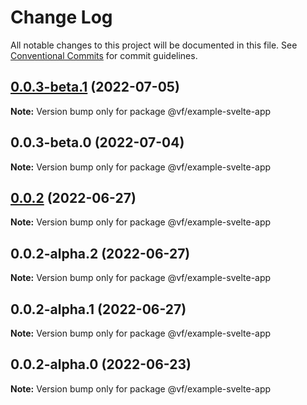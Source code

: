# Change Log

All notable changes to this project will be documented in this file.
See [Conventional Commits](https://conventionalcommits.org) for commit guidelines.

## [0.0.3-beta.1](https://vfuk-digital.visualstudio.com/Digital/_git/lib-web-federation-utils/compare/@vf/example-svelte-app@0.0.2...@vf/example-svelte-app@0.0.3-beta.1) (2022-07-05)

**Note:** Version bump only for package @vf/example-svelte-app





## 0.0.3-beta.0 (2022-07-04)

**Note:** Version bump only for package @vf/example-svelte-app





## [0.0.2](https://vfuk-digital.visualstudio.com/Digital/_git/lib-web-federation-utils/compare/@vf/example-svelte-app@0.0.2-alpha.2...@vf/example-svelte-app@0.0.2) (2022-06-27)

**Note:** Version bump only for package @vf/example-svelte-app





## 0.0.2-alpha.2 (2022-06-27)

**Note:** Version bump only for package @vf/example-svelte-app





## 0.0.2-alpha.1 (2022-06-27)

**Note:** Version bump only for package @vf/example-svelte-app





## 0.0.2-alpha.0 (2022-06-23)

**Note:** Version bump only for package @vf/example-svelte-app
